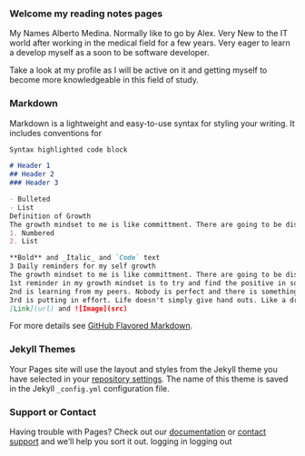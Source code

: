 ### Welcome my reading notes pages

My Names Alberto Medina. Normally like to go by Alex. Very New to the IT world after working in the medical field for a few years. Very eager to learn a develop myself as a soon to be software developer.

Take a look at my profile as I will be active on it and getting myself to become more knowledgeable in this field of study.

### Markdown

Markdown is a lightweight and easy-to-use syntax for styling your writing. It includes conventions for

```markdown
Syntax highlighted code block

# Header 1
## Header 2
### Header 3

- Bulleted
- List
Definition of Growth
The growth mindset to me is like committment. There are going to be distractions and blocks on your journey that will hinder it. You just have to want it so bad that nothing else matters.
1. Numbered
2. List

**Bold** and _Italic_ and `Code` text
3 Daily reminders for my self growth
The growth mindset to me is like committment. There are going to be distractions and blocks on your journey that will hinder it. You just have to want it so bad that nothing else matters.
1st reminder in my growth mindset is to try and find the positive in something from this program. It's going to be difficult but if there's a good outlook that i can find I know I will be able to do it.
2nd is learning from my peers. Nobody is perfect and there is something that you can learn from your peers that you may not know yourself. Never be afraid to ask questions. You could find the answer your looking for.
3rd is putting in effort. Life doesn't simply give hand outs. Like a dream body you want you have to put the effort in the gym and outside the gym whether that be your diet, sleep. etc.
[Link](url) and ![Image](src)
```

For more details see [GitHub Flavored Markdown](https://guides.github.com/features/mastering-markdown/).

### Jekyll Themes

Your Pages site will use the layout and styles from the Jekyll theme you have selected in your [repository settings](https://github.com/albemedina/Reading-Notes/settings). The name of this theme is saved in the Jekyll `_config.yml` configuration file.

### Support or Contact

Having trouble with Pages? Check out our [documentation](https://docs.github.com/categories/github-pages-basics/) or [contact support](https://support.github.com/contact) and we’ll help you sort it out.
logging in logging out
